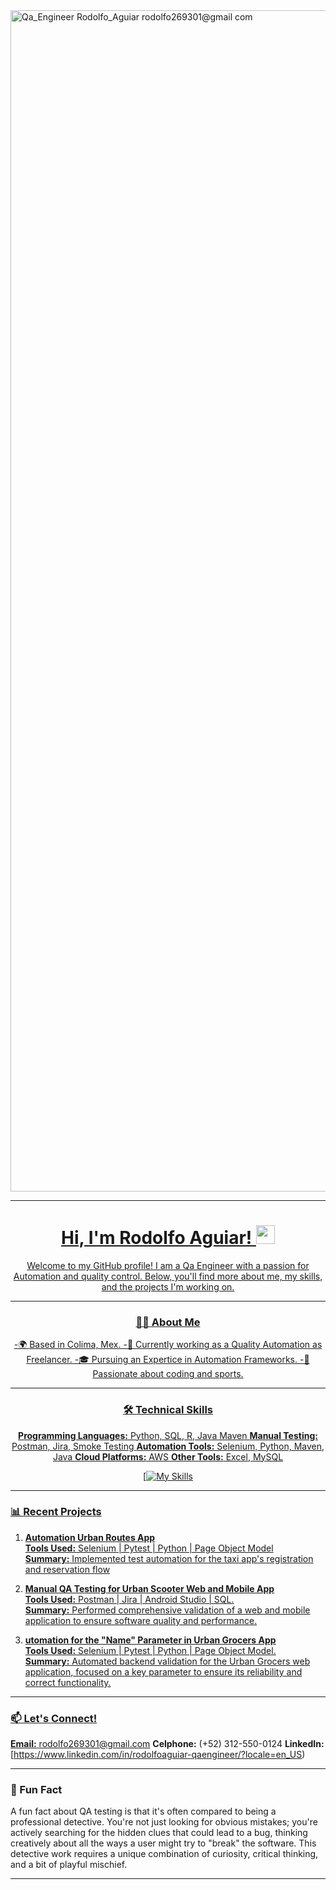 <img width="3780" height="1890" alt="Qa_Engineer Rodolfo_Aguiar rodolfo269301@gmail com" src="https://github.com/user-attachments/assets/c9a57a4e-06c3-4972-bbad-39b06f700e1d" />

<div id="badges" align="center">
<a href="[https://www.linkedin.com/in/daleroba](https://www.linkedin.com/in/rodolfoaguiar-qaengineer/?locale=en_US)/">

---

<h1 align="center">
Hi, I'm Rodolfo Aguiar! 
<img decoding="async" src="https://media.giphy.com/media/hvRJCLFzcasrR4ia7z/giphy.gif" width="30px"/>
</h1>

<p align="center">
Welcome to my GitHub profile! I am a Qa Engineer with a passion for Automation and quality control. Below, you'll find more about me, my skills, and the projects I'm working on.

</p>

---

### 👨‍💻 About Me
-🌍 Based in Colima, Mex.
-💼 Currently working as a Quality Automation as Freelancer.
-🎓 Pursuing an Expertice in Automation Frameworks.
-🌟 Passionate about coding and sports.

---

### 🛠️ Technical Skills
 **Programming Languages:** Python, SQL, R, Java Maven
 **Manual Testing:** Postman, Jira, Smoke Testing
 **Automation Tools:** Selenium, Python, Maven, Java
 **Cloud Platforms:** AWS
 **Other Tools:** Excel, MySQL


[![My Skills](https://skillicons.dev/icons?i=figma,github,py,pycharm,selenium,postman)

</div>

---

### 📊 Recent Projects
1. **Automation Urban Routes App**  
 **Tools Used:** Selenium | Pytest | Python | Page Object Model  
 **Summary:** Implemented test automation for the taxi app's registration and reservation flow

2. **Manual QA Testing for Urban Scooter Web and Mobile App**  
**Tools Used:** Postman | Jira | Android Studio | SQL.  
 **Summary:** Performed comprehensive validation of a web and mobile application to ensure software quality and performance.

3. **utomation for the "Name" Parameter in Urban Grocers App**  
**Tools Used:** Selenium | Pytest | Python | Page Object Model.  
 **Summary:** Automated backend validation for the Urban Grocers web application, focused on a key parameter to ensure its reliability and correct functionality.

---

### 📫 Let's Connect!
 **Email:** rodolfo269301@gmail.com
**Celphone:** (+52) 312-550-0124
**LinkedIn:** [https://www.linkedin.com/in/rodolfoaguiar-qaengineer/?locale=en_US)

---

### 🚀 Fun Fact
A fun fact about QA testing is that it's often compared to being a professional detective. You're not just looking for obvious mistakes; you're actively searching for the hidden clues that could lead to a bug, thinking creatively about all the ways a user might try to "break" the software. This detective work requires a unique combination of curiosity, critical thinking, and a bit of playful mischief.

---


